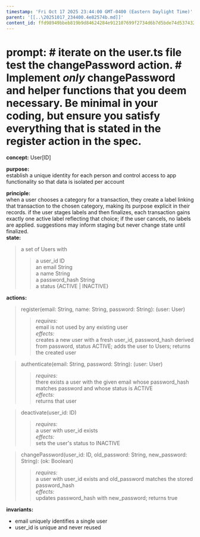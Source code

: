```yaml
---
timestamp: 'Fri Oct 17 2025 23:44:00 GMT-0400 (Eastern Daylight Time)'
parent: '[[..\20251017_234400.4e82574b.md]]'
content_id: ffd98949bbeb819b9d84624284e912107699f2734d6b7d5bde74d537432e06d0
---
```


# prompt:  # iterate on the user.ts file test the changePassword action. # Implement *only* changePassword and helper functions that you deem necessary. Be minimal in your coding, but ensure you satisfy everything that is stated in the register action in the spec.

**concept:** User\[ID]

**purpose:**\
establish a unique identity for each person and control access to app functionality so that data is isolated per account

**principle:**\
when a user chooses a category for a transaction, they create a label linking that transaction to the chosen category, making its purpose explicit in their records.
if the user stages labels and then finalizes, each transaction gains exactly one active label reflecting that choice; if the user cancels, no labels are applied.
suggestions may inform staging but never change state until finalized.\
**state:**

> a set of Users with
>
> > a user\_id ID\
> > an email String\
> > a name String\
> > a password\_hash String\
> > a status {ACTIVE | INACTIVE}

**actions:**

> register(email: String, name: String, password: String): (user: User)
>
> > *requires:*\
> > email is not used by any existing user\
> > *effects:*\
> > creates a new user with a fresh user\_id, password\_hash derived from password, status ACTIVE; adds the user to Users; returns the created user

> authenticate(email: String, password: String): (user: User)
>
> > *requires:*\
> > there exists a user with the given email whose password\_hash matches password and whose status is ACTIVE\
> > *effects:*\
> > returns that user

> deactivate(user\_id: ID)
>
> > *requires:*\
> > a user with user\_id exists\
> > *effects:*\
> > sets the user's status to INACTIVE

> changePassword(user\_id: ID, old\_password: String, new\_password: String): (ok: Boolean)
>
> > *requires:*\
> > a user with user\_id exists and old\_password matches the stored password\_hash\
> > *effects:*\
> > updates password\_hash with new\_password; returns true

**invariants:**

* email uniquely identifies a single user
* user\_id is unique and never reused
